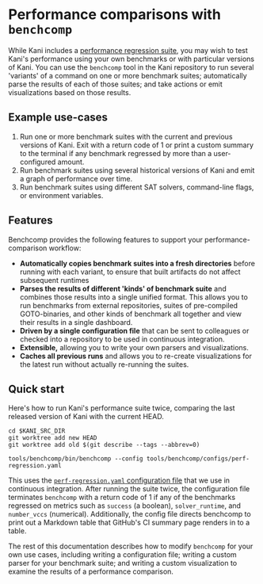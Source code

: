 # Performance comparisons with `benchcomp`

While Kani includes a [performance regression suite](https://github.com/model-checking/kani/tree/main/tests/perf), you may wish to test Kani's performance using your own benchmarks or with particular versions of Kani.
You can use the `benchcomp` tool in the Kani repository to run several 'variants' of a command on one or more benchmark suites; automatically parse the results of each of those suites; and take actions or emit visualizations based on those results.

## Example use-cases

1. Run one or more benchmark suites with the current and previous versions of Kani.
   Exit with a return code of 1 or print a custom summary to the terminal if any benchmark regressed by more than a user-configured amount.
1. Run benchmark suites using several historical versions of Kani and emit a graph of performance over time.
1. Run benchmark suites using different SAT solvers, command-line flags, or environment variables.

## Features

Benchcomp provides the following features to support your performance-comparison workflow:

* **Automatically copies benchmark suites into a fresh directories** before running with each variant, to ensure that built artifacts do not affect subsequent runtimes
* **Parses the results of different 'kinds' of benchmark suite** and combines those results into a single unified format.
  This allows you to run benchmarks from external repositories, suites of pre-compiled GOTO-binaries, and other kinds of benchmark all together and view their results in a single dashboard.
* **Driven by a single configuration file** that can be sent to colleagues or checked into a repository to be used in continuous integration.
* **Extensible,** allowing you to write your own parsers and visualizations.
* **Caches all previous runs** and allows you to re-create visualizations for the latest run without actually re-running the suites.

## Quick start

Here's how to run Kani's performance suite twice, comparing the last released version of Kani with the current HEAD.

```
cd $KANI_SRC_DIR
git worktree add new HEAD
git worktree add old $(git describe --tags --abbrev=0)

tools/benchcomp/bin/benchcomp --config tools/benchcomp/configs/perf-regression.yaml
```

This uses the [`perf-regression.yaml` configuration file](https://github.com/model-checking/kani/tree/main/tools/benchcomp/benchcomp/configs/perf-regression.yaml) that we use in continuous integration.
After running the suite twice, the configuration file terminates `benchcomp` with a return code of 1 if any of the benchmarks regressed on metrics such as `success` (a boolean), `solver_runtime`, and `number_vccs` (numerical).
Additionally, the config file directs benchcomp to print out a Markdown table that GitHub's CI summary page renders in to a table.

The rest of this documentation describes how to modify `benchcomp` for your own use cases, including writing a configuration file; writing a custom parser for your benchmark suite; and writing a custom visualization to examine the results of a performance comparison.
